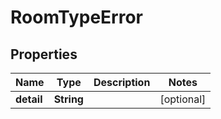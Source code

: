 

# RoomTypeError


## Properties

| Name | Type | Description | Notes |
|------------ | ------------- | ------------- | -------------|
|**detail** | **String** |  |  [optional] |



